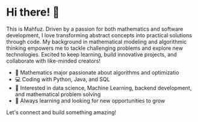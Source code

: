 # Hi there! 👋

This is Mahfuz. Driven by a passion for both mathematics and software development, I love transforming abstract concepts into practical solutions through code. My background in mathematical modeling and algorithmic thinking empowers me to tackle challenging problems and explore new technologies. Excited to keep learning, build innovative projects, and collaborate with like-minded creators!

- 🧮 Mathematics major passionate about algorithms and optimizatio
- 💻 Coding with Python, Java, and SQL
- 🧠 Interested in data science, Machine Learning, backend development, and mathematical problem solving
- 🌱 Always learning and looking for new opportunities to grow

Let's connect and build something amazing!



